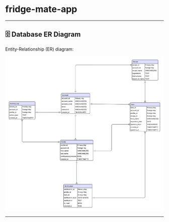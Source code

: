 # fridge-mate-app
---

## 🗄️ Database ER Diagram

Entity-Relationship (ER) diagram:

<p align="center">
  <img src="./media/Database ER diagram (crow&apos;s foot) (5).png" alt="Database ER Diagram" width="600"/>
</p>

---